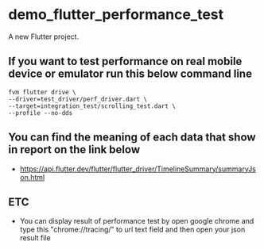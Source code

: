 # demo_flutter_performance_test

A new Flutter project.

## If you want to test performance on real mobile device or emulator run this below command line 

```shell
fvm flutter drive \
--driver=test_driver/perf_driver.dart \
--target=integration_test/scrolling_test.dart \
--profile --no-dds
```

## You can find the meaning of each data that show in report on the link below
- https://api.flutter.dev/flutter/flutter_driver/TimelineSummary/summaryJson.html

## ETC
- You can display result of performance test by open google chrome and type this "chrome://tracing/" to url text field and then open your json result file
